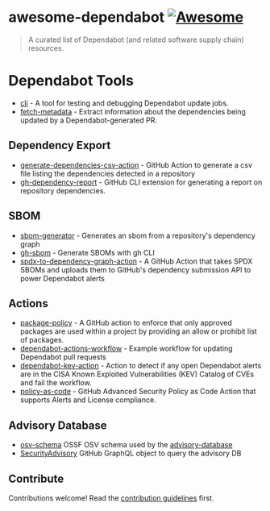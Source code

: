 # awesome-dependabot [![Awesome](https://awesome.re/badge.svg)](https://awesome.re)

> A curated list of Dependabot (and related software supply chain) resources.

# Dependabot Tools
- [cli](https://github.com/dependabot/cli) - A tool for testing and debugging Dependabot update jobs.
- [fetch-metadata](https://github.com/dependabot/fetch-metadata) - Extract information about the dependencies being updated by a Dependabot-generated PR.

## Dependency Export
- [generate-dependencies-csv-action](https://github.com/thedave42/generate-dependencies-csv-action) - GitHub Action to generate a csv file listing the dependencies detected in a repository
- [gh-dependency-report](https://github.com/andyfeller/gh-dependency-report) - GitHub CLI extension for generating a report on repository dependencies.

## SBOM
- [sbom-generator](https://github.com/jhutchings1/sbom-generator) - Generates an sbom from a repository's dependency graph
- [gh-sbom](https://github.com/advanced-security/gh-sbom) - Generate SBOMs with gh CLI
- [spdx-to-dependency-graph-action](https://github.com/jhutchings1/spdx-to-dependency-graph-action) - A GitHub Action that takes SPDX SBOMs and uploads them to GitHub's dependency submission API to power Dependabot alerts


## Actions
- [package-policy](https://github.com/rob-derosa/package-policy) - A GitHub action to enforce that only approved packages are used within a project by providing an allow or prohibit list of packages.
- [dependabot-actions-workflow](https://github.com/dependabot/dependabot-actions-workflow) - Example workflow for updating Dependabot pull requests
- [dependabot-kev-action](https://github.com/felickz/dependabot-kev-action) - Action to detect if any open Dependabot alerts are in the CISA Known Exploited Vulnerabilities (KEV) Catalog of CVEs and fail the workflow.
- [policy-as-code](https://github.com/advanced-security/policy-as-code/blob/main/ghascompliance/defaults/policy.yml) - GitHub Advanced Security Policy as Code Action that supports Alerts and License compliance.

## Advisory Database
- [osv-schema](https://ossf.github.io/osv-schema/) OSSF OSV schema used by the [advisory-database](https://github.com/github/advisory-database/blob/main/CONTRIBUTING.md)
- [SecurityAdvisory](https://docs.github.com/en/graphql/reference/objects#securityadvisory) GitHub GraphQL object to query the advisory DB

## Contribute

Contributions welcome! Read the [contribution guidelines](contributing.md) first.
